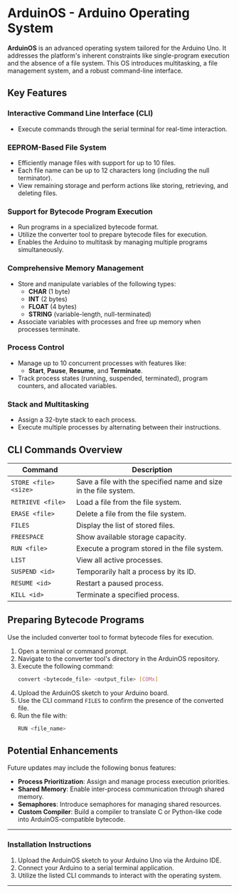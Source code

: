 # ArduinOS - Arduino Operating System

**ArduinOS** is an advanced operating system tailored for the Arduino Uno. It addresses the platform's inherent constraints like single-program execution and the absence of a file system. This OS introduces multitasking, a file management system, and a robust command-line interface.

## Key Features

### Interactive Command Line Interface (CLI)
- Execute commands through the serial terminal for real-time interaction.

### EEPROM-Based File System
- Efficiently manage files with support for up to 10 files.
- Each file name can be up to 12 characters long (including the null terminator).
- View remaining storage and perform actions like storing, retrieving, and deleting files.

### Support for Bytecode Program Execution
- Run programs in a specialized bytecode format.
- Utilize the converter tool to prepare bytecode files for execution.
- Enables the Arduino to multitask by managing multiple programs simultaneously.

### Comprehensive Memory Management
- Store and manipulate variables of the following types:
  - **CHAR** (1 byte)
  - **INT** (2 bytes)
  - **FLOAT** (4 bytes)
  - **STRING** (variable-length, null-terminated)
- Associate variables with processes and free up memory when processes terminate.

### Process Control
- Manage up to 10 concurrent processes with features like:
  - **Start**, **Pause**, **Resume**, and **Terminate**.
- Track process states (running, suspended, terminated), program counters, and allocated variables.

### Stack and Multitasking
- Assign a 32-byte stack to each process.
- Execute multiple processes by alternating between their instructions.

## CLI Commands Overview

| Command                  | Description                                                                 |
|--------------------------|-----------------------------------------------------------------------------|
| `STORE <file> <size>`    | Save a file with the specified name and size in the file system.            |
| `RETRIEVE <file>`        | Load a file from the file system.                                           |
| `ERASE <file>`           | Delete a file from the file system.                                         |
| `FILES`                  | Display the list of stored files.                                           |
| `FREESPACE`              | Show available storage capacity.                                            |
| `RUN <file>`             | Execute a program stored in the file system.                                |
| `LIST`                   | View all active processes.                                                  |
| `SUSPEND <id>`           | Temporarily halt a process by its ID.                                       |
| `RESUME <id>`            | Restart a paused process.                                                   |
| `KILL <id>`              | Terminate a specified process.                                              |

## Preparing Bytecode Programs

Use the included converter tool to format bytecode files for execution.

1. Open a terminal or command prompt.
2. Navigate to the converter tool's directory in the ArduinOS repository.
3. Execute the following command:
   ```bash
   convert <bytecode_file> <output_file> [COMx]
   ```
4. Upload the ArduinOS sketch to your Arduino board.
5. Use the CLI command `FILES` to confirm the presence of the converted file.
6. Run the file with:
   ```bash
   RUN <file_name>
   ```

## Potential Enhancements
Future updates may include the following bonus features:
- **Process Prioritization**: Assign and manage process execution priorities.
- **Shared Memory**: Enable inter-process communication through shared memory.
- **Semaphores**: Introduce semaphores for managing shared resources.
- **Custom Compiler**: Build a compiler to translate C or Python-like code into ArduinOS-compatible bytecode.

---

### Installation Instructions
1. Upload the ArduinOS sketch to your Arduino Uno via the Arduino IDE.
2. Connect your Arduino to a serial terminal application.
3. Utilize the listed CLI commands to interact with the operating system.

---

